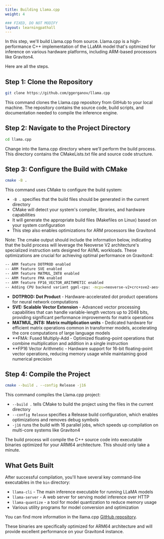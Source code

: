 ```yaml
---
title: Building Llama.cpp
weight: 4

### FIXED, DO NOT MODIFY
layout: learningpathall
---
```


In this step, we'll build Llama.cpp from source. Llama.cpp is a high-performance C++ implementation of the LLaMA model that's optimized for inference on various hardware platforms, including ARM-based processors like Graviton4.

Here are all the steps.

## Step 1: Clone the Repository

```bash
git clone https://github.com/ggerganov/llama.cpp
```

This command clones the Llama.cpp repository from GitHub to your local machine. The repository contains the source code, build scripts, and documentation needed to compile the inference engine.

## Step 2: Navigate to the Project Directory

```bash
cd llama.cpp
```

Change into the llama.cpp directory where we'll perform the build process. This directory contains the CMakeLists.txt file and source code structure.

## Step 3: Configure the Build with CMake

```bash
cmake -B .
```

This command uses CMake to configure the build system:
- `-B .` specifies that the build files should be generated in the current directory
- CMake will detect your system's compiler, libraries, and hardware capabilities
- It will generate the appropriate build files (Makefiles on Linux) based on your system configuration
- This step also enables optimizations for ARM processors like Graviton4

Note: The cmake output should include the information below, indicating that the build process will leverage the Neoverse V2 architecture's specialized instruction sets designed for AI/ML workloads. These optimizations are crucial for achieving optimal performance on Graviton4:

```bash
-- ARM feature DOTPROD enabled
-- ARM feature SVE enabled
-- ARM feature MATMUL_INT8 enabled
-- ARM feature FMA enabled
-- ARM feature FP16_VECTOR_ARITHMETIC enabled
-- Adding CPU backend variant ggml-cpu: -mcpu=neoverse-v2+crc+sve2-aes+sve2-sha3+dotprod+i8mm+sve
```

- **DOTPROD: Dot Product** - Hardware-accelerated dot product operations for neural network computations
- **SVE: Scalable Vector Extension** - Advanced vector processing capabilities that can handle variable-length vectors up to 2048 bits, providing significant performance improvements for matrix operations
- **MATMUL_INT8: Matrix multiplication units** - Dedicated hardware for efficient matrix operations common in transformer models, accelerating the core computations of large language models
- **FMA: Fused Multiply-Add - Optimized floating-point operations that combine multiplication and addition in a single instruction
- **FP16 Vector Arithmetic - Hardware support for 16-bit floating-point vector operations, reducing memory usage while maintaining good numerical precision

## Step 4: Compile the Project

```bash
cmake --build . --config Release -j16
```

This command compiles the Llama.cpp project:
- `--build .` tells CMake to build the project using the files in the current directory
- `--config Release` specifies a Release build configuration, which enables optimizations and removes debug symbols
- `-j16` runs the build with 16 parallel jobs, which speeds up compilation on multi-core systems like Graviton4

The build process will compile the C++ source code into executable binaries optimized for your ARM64 architecture. This should only take a minute.

## What Gets Built

After successful compilation, you'll have several key command-line executables in the `bin` directory:
- `llama-cli` - The main inference executable for running LLaMA models
- `llama-server` - A web server for serving model inference over HTTP
- `llama-quantize` - a tool for model quantization to reduce memory usage
- Various utility programs for model conversion and optimization

You can find more information in the llama.cpp [GitHub repository](https://github.com/ggml-org/llama.cpp/tree/master/tools).

These binaries are specifically optimized for ARM64 architecture and will provide excellent performance on your Graviton4 instance.